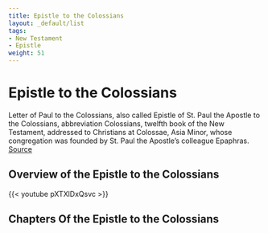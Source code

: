 ```yaml
---
title: Epistle to the Colossians
layout: _default/list
tags:
- New Testament
- Epistle
weight: 51
---
```

# Epistle to the Colossians

Letter of Paul to the Colossians, also called Epistle of St. Paul the Apostle to the Colossians, abbreviation Colossians, twelfth book of the New Testament, addressed to Christians at Colossae, Asia Minor, whose congregation was founded by St. Paul the Apostle’s colleague Epaphras. 
[Source](https://www.britannica.com/topic/The-Letter-of-Paul-to-the-Colossians)

## Overview of the Epistle to the Colossians
{{< youtube pXTXlDxQsvc >}}

## Chapters Of the Epistle to the Colossians
